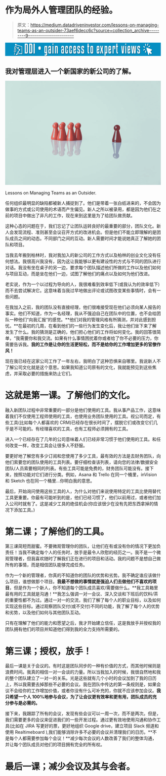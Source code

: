 # 作为局外人管理团队的经验。

> 原文：<https://medium.datadriveninvestor.com/lessons-on-managing-teams-as-an-outsider-73aef6decc6c?source=collection_archive---------9----------------------->

[![](img/140ef82f13dfa695d5f70b940addc251.png)](http://www.track.datadriveninvestor.com/1B9E)

## 我对管理层进入一个新国家的新公司的了解。

![](img/a44e7a73e387136ef6515cc3c187cc57.png)

Lessons on Managing Teams as an Outsider.

任何组织最明显的缺陷都被新人捕捉到了。他们是带着一张白纸进来的，不会因为做事的方式或公司使用的术语而产生偏见。新人之所以被录用，都是因为他们在之前的项目中做出了非凡的工作，现在来到这里是为了给团队做贡献。

这种心态的问题在于，我们忘记了让团队运转良好的最重要的部分，团队文化。新人会发现流程、准则甚至会议召开方式的改进机会。但是他们不能立即理解的是团队成员之间的动态。不同部门之间的互动。新人需要时间才能说她真正了解她的团队和项目。

当我去年搬到柏林时，我对我加入的新公司的工作方式以及柏林的创业文化没有任何想法。我很高兴我没有，因为这让我能够以更有建设性的方式与不同的团队进行对话。我没有坐在桌子的另一边，要求每个团队描述他们所做的工作以及他们如何与项目互动，而是坐在他们一边，试图了解他们的痛点以及如何为他们改进。

老实说，作为一个以过程为导向的人，我很难看到效率低下(或我认为的效率低下)而不去尝试解决它。这意味着当我过早地做出评论或试图改变某些事情时，会有一些问题。

在我加入之前，我的团队没有直接经理，他们很难接受现在他们必须向某人报告的事实。他们不知道，作为一名经理，我从不强迫自己在团队中的位置，也不会给团队一种他们“向我汇报”的感觉。**他们对我的管理风格有所猜测，并对此感到担忧。**在最初的几周，在看到他们的一些行为发生变化后，我让他们坐下来了解发生了什么。我的猜测是正确的，他们担心他们的工作将如何变化。我的回答很简单，“我需要你和我交流。如果有什么事情困扰着你或者给了你不必要的压力，你需要告诉我。**我的工作是让你的生活更轻松，而不是给你的工作增加更多的官僚作风！**

现在我已经在这家公司工作了一年左右，我明白了这种恐惧来自哪里。我说新人不了解公司文化就是这个意思。如果我知道公司原有的文化，我就能预见到这些焦虑，并采取必要的措施来防止它们。

# 这就是第一课。了解他们的文化。

融入新团队过程中非常重要的一部分是他们使用的工具。我从事产品工作，这意味着我们不仅使用工程师使用的工具，也使用业务团队使用的工具。视公司而定，有些工具(比如每个人都喜欢的 CRM)已经存在很长时间了，摆脱它们或改变它们几乎是不可能的。有经理喜欢的工具，也有工程师必须拥有的工具。

进入一个已经存在了几年的公司意味着人们已经非常习惯于他们使用的工具。和任何改变一样，改变工具会让很多人不舒服。

要更好地了解您有多少订阅和您使用了多少工具，最有效的方法是去财务团队，向他们索要您的团队使用的工具列表。要仔细检查该列表，请向您的法律/数据安全团队/人员索要相同的列表。有些工具可能是免费的，财务团队可能没有。接下来，按照功能对它们进行分类。例如，Asana 和 Trello 在同一个桶里，inVision 和 Sketch 也在同一个桶里…你明白我的意思。

最后，开始询问使用这些工具的人，为什么对他们来说使用特定的工具比使用替代工具更重要。你最有可能听到的是，他们已经习惯了，他们以前用过，或者他们加入公司时就有了。这是减少工具的绝佳机会(你应该很少在没有先把东西拿掉的情况下添加工具。)

# 第二课；了解他们的工具。

第三课简短而甜蜜。不要微观管理你的团队，让他们在有或没有你的情况下更加负责任！当我不确定每个人的任务时，放手是最令人欣慰的经历之一。我不是一个微观管理者，但我喜欢随时了解我们正在进行的项目和活动。我的问题不是想自己做所有的事情，而是相信团队能够完成任务。

作为一个新的管理者，你真的不知道你的团队的优势和劣势。我不确定谁应该做什么项目，谁想做那个项目。**我最不想做的事情就是强迫人们去做他们不喜欢的项目**，但是作为一个新人，你不知道每个团队成员喜欢/需要做什么。**我工具箱里最有用的工具就是沟通！**我怎么强调一对一会议、深入交谈和下班后的饮料/茶的重要性都不为过。通过一对一的交流，我们了解了每个人的职业目标，以及如何实现这些目标。通过观察团队交付(或不交付)不同的功能，我了解了每个人的优势和劣势，以及他们如何与其他团队互动。

只有在理解了他们的能力和愿望之后，我才开始建立信任，这是我放手并授权我的团队拥有他们的项目并知道他们得到我的全力支持所需要的。

# 第三课；授权，放手！

最后一课是关于会议的。有时这是团队同步的一种有价值的方式，而其他时候则是浪费时间。我真的相信一对一会谈的力量。所以当我加入的时候，我很自然地和我的整个团队建立了一对一的关系。光是这些就有几个小时的会议加到了我的日历上，所以我需要去掉那些不必要的会议。我在团队中传达的第一条规则是，如果会议不会给你的工作增加价值，或者你没有什么可补充的，你就不应该参加会议。**我只希望一个人 100%地参与会议，为了让会议更有效率和更有用，团队成员的充分参与是必需的。**

接下来，我跟踪了所有的会议，发现有些会议可以一周一次，而不是两次。但是，我们需要更多的会议来促进我们的一些开发过程。通过更有效地使用沟通和协作工具(比如在 JIRA 写更好的票，更好地组织 Google drive，建立项目 Slack 频道和使用 Realtimeboard ),我们能够消除许多不必要的会议并清理我们的日历。**不是每个人都需要参加每个会议！**减少每次会议的人数改善了我们的整体沟通，并让每个团队成员对他们的项目拥有完全的所有权。

# 最后一课；减少会议及其与会者。